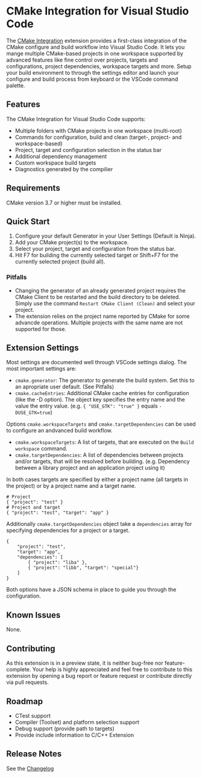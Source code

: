 # CMake Integration for Visual Studio Code

The [CMake Integration](https://github.com/go2sh/cmake-integration-vscode) extension provides
a first-class integration of the CMake configure and build workflow into Visual Studio Code.
It lets you mange multiple CMake-based projects in one workspace supported by advanced features like
fine control over projects, targets and configurations, project dependencies, workspace targets and more.
Setup your build environment to through the settings editor and launch your configure and build process from
keyboard or the VSCode command palette.

## Features

The CMake Integration for Visual Studio Code supports:

  * Multiple folders with CMake projects in one workspace (multi-root)
  * Commands for configuration, build and clean 
    (target-, project- and workspace-based)
  * Project, target and configuration selection in the status bar
  * Additional dependency management
  * Custom workspace build targets
  * Diagnostics generated by the compilier

## Requirements

CMake version 3.7 or higher must be installed.

## Quick Start

  1. Configure your default Generator in your User Settings (Default is Ninja).
  2. Add your CMake project(s) to the workspace.
  3. Select your project, target and configuration from the status bar.
  4. Hit F7 for building the currently selected target or Shift+F7 for the
     currently selected project (build all).

### Pitfalls

  * Changing the generator of an already generated project requires the CMake
    Client to be restarted and the build directory to be deleted. Simply use the
    command  `Restart CMake Client (Clean)` and select your project.
  * The extension relies on the project name reported by CMake for some 
    advancde operations. Multiple projects with the same name are not supported
    for those.


## Extension Settings

Most settings are documented well through VSCode settings dialog. The most 
important settings are:
 
  * `cmake.generator`: The generator to generate the build system. Set this to
    an apropriate user default. (See Pitfalls)
  * `cmake.cacheEntries`: Additional CMake cache entries for configuration 
    (like the -D option). The object key specifies the entry name and the value 
    the entry value. (e.g. `{ "USE_GTK": "true" }` equals `-DUSE_GTK=true`)

Options `cmake.workspaceTargets` and `cmake.targetDependencies` can be used
to configure an andvanced build workflow.
  
  * `cmake.workspaceTargets`: A list of targets, that are executed on the
    `Build workspace` command.
  * `cmake.targetDependencies`: A list of dependencies between projects
    and/or targets, that will be resolved before building. 
    (e.g. Dependency between a library project and an application project using it)

In both cases targets are specified by either a project name 
(all targets in the project) or by a project name and a target name.
```
# Project
{ "project": "test" }
# Project and target
{ "project": "test", "target": "app" }
```
Additionally `cmake.targetDependencies` object take a `dependencies` array for
specifying dependencies for a project or a target.
```
{
    "project": "test",
    "target": "app",
    "dependencies": [
        { "project": "liba" },
        { "project": "libb", "target": "special"}
    ]
}
```
Both options have a JSON schema in place to guide you through the configuration.

## Known Issues

None.

## Contributing
As this extension is in a preview state, it is neither bug-free nor feature-complete.
Your help is highly appreciated and feel free to contribute to this extension by 
opening a bug report or feature request or contribute directly via pull requests.

## Roadmap

 * CTest support
 * Compiler (Toolset) and platform selection support
 * Debug support (provide path to targets)
 * Provide include information to C/C++ Extension

## Release Notes

See the [Changelog](CHANGELOG.md)
